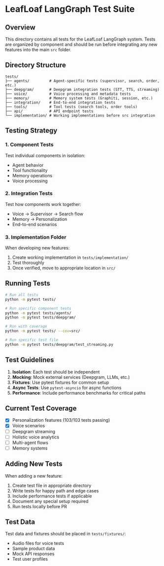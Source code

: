# LeafLoaf LangGraph Test Suite

## Overview
This directory contains all tests for the LeafLoaf LangGraph system. Tests are organized by component and should be run before integrating any new features into the main `src` folder.

## Directory Structure

```
tests/
├── agents/         # Agent-specific tests (supervisor, search, order, etc.)
├── deepgram/       # Deepgram integration tests (STT, TTS, streaming)
├── voice/          # Voice processing and metadata tests
├── memory/         # Memory system tests (Graphiti, session, etc.)
├── integration/    # End-to-end integration tests
├── tools/          # Tool tests (search tools, order tools)
├── api/            # API endpoint tests
└── implementation/ # Working implementations before src integration
```

## Testing Strategy

### 1. Component Tests
Test individual components in isolation:
- Agent behavior
- Tool functionality
- Memory operations
- Voice processing

### 2. Integration Tests
Test how components work together:
- Voice → Supervisor → Search flow
- Memory → Personalization
- End-to-end scenarios

### 3. Implementation Folder
When developing new features:
1. Create working implementation in `tests/implementation/`
2. Test thoroughly
3. Once verified, move to appropriate location in `src/`

## Running Tests

```bash
# Run all tests
python -m pytest tests/

# Run specific component tests
python -m pytest tests/agents/
python -m pytest tests/deepgram/

# Run with coverage
python -m pytest tests/ --cov=src/

# Run specific test file
python -m pytest tests/deepgram/test_streaming.py
```

## Test Guidelines

1. **Isolation**: Each test should be independent
2. **Mocking**: Mock external services (Deepgram, LLMs, etc.)
3. **Fixtures**: Use pytest fixtures for common setup
4. **Async Tests**: Use `pytest-asyncio` for async functions
5. **Performance**: Include performance benchmarks for critical paths

## Current Test Coverage

- [x] Personalization features (103/103 tests passing)
- [x] Voice scenarios
- [ ] Deepgram streaming
- [ ] Holistic voice analytics
- [ ] Multi-agent flows
- [ ] Memory systems

## Adding New Tests

When adding a new feature:
1. Create test file in appropriate directory
2. Write tests for happy path and edge cases
3. Include performance tests if applicable
4. Document any special setup required
5. Run tests locally before PR

## Test Data

Test data and fixtures should be placed in `tests/fixtures/`:
- Audio files for voice tests
- Sample product data
- Mock API responses
- Test user profiles